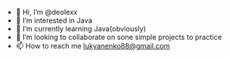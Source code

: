 - 👋 Hi, I’m @deolexx
- 👀 I’m interested in Java
- 🌱 I’m currently learning Java(obviously)
- 💞️ I’m looking to collaborate on sone simple projects to practice
- 📫 How to reach me lukyanenko88@gmail.com

<!---
deolexx/deolexx is a ✨ special ✨ repository because its `README.md` (this file) appears on your GitHub profile.
You can click the Preview link to take a look at your changes.
--->
